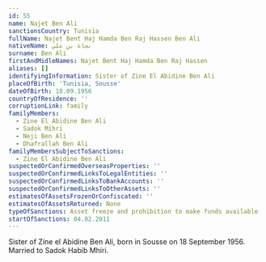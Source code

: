 ```yaml
---
id: 55
name: Najet Ben Ali
sanctionsCountry: Tunisia
fullName: Najet Bent Haj Hamda Ben Raj Hassen Ben Ali
nativeName: نجاة بن علي‎
surname: Ben Ali
firstAndMidleNames: Najet Bent Haj Hamda Ben Raj Hassen
aliases: []
identifyingInformation: Sister of Zine El Abidine Ben Ali
placeOfBirth: 'Tunisia, Sousse'
dateOfBirth: 18.09.1956
countryOfResidence: ''
corruptionLink: family
familyMembers:
  - Zine El Abidine Ben Ali
  - Sadok Mihri
  - Neji Ben Ali
  - Dhafrallah Ben Ali
familyMembersSubjectToSanctions:
  - Zine El Abidine Ben Ali
suspectedOrConfirmedOverseasProperties: ''
suspectedOrConfirmedLinksToLegalEntities: ''
suspectedOrConfirmedLinksToBankAccounts: ''
suspectedOrConfirmedLinksToOtherAssets: ''
estimatesOfAssetsFrozenOrConfiscated: ''
estimatesOfAssetsReturned: None
typeOfSanctions: Asset freeze and prohibition to make funds available
startOfSanctions: 04.02.2011
---
```

Sister of Zine el Abidine Ben Ali, born in Sousse on 18 September 1956. Married 
to Sadok Habib Mhiri.

